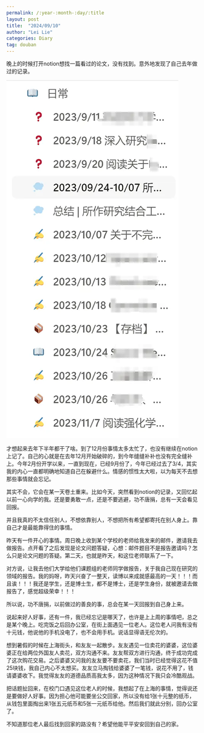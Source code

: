 ```yaml
---
permalink: /:year-:month-:day/:title
layout: post
title:  "2024/09/10"
author: "Lei Lie"
categories: Diary
tag: douban
---
```


晚上的时候打开notion想找一篇看过的论文，没有找到。意外地发现了自己去年做过的记录。

![img1](./../images/img-2024-09-10/1.webp)

才想起来去年下半年都干了啥。到了12月份事情太多太忙了，也没有继续在notion上记了。自己的心就是在去年12月开始破碎的，到今年缝缝补补也没有完全缝补上。今年2月份开学以来，一直到现在，已经9月份了，今年已经过去了3/4，其实我的内心一直都明确地知道自己在躲避什么。情感的惯性太大啦，以为每天不去想那些事情就会忘记。

其实不会，它会在某一天卷土重来。比如今天，突然看到notion的记录，又回忆起以前一心向学的我。还是要勇敢一点，还是不要逃避，功不唐捐，总有一天会看见回报。

并且我真的不太信任别人，不想依靠别人，不想把所有希望都寄托在别人身上。靠自己才是最能靠得住的事情。

昨天有一件开心的事情。周日晚上收到某个学校的老师给我发来的邮件，邀请我去做报告。点开看了之后发现是论文问题答疑，心想：邮件题目不是报告邀请吗？怎么只是论文问题的答疑。第二天，也就是昨天，和这位老师联系了一下。

对方说，让我去他们大学给他们课题组的老师同学做报告，关于我自己现在研究的领域的报告。我的妈呀，昨天兴奋了一整天，读博以来成就感最高的一天！！！而且诶！！！我还是学生，还是博士生，都不是博士，还是学生身份，就被邀请去做报告了，感觉超级荣幸！！！

所以说，功不唐捐，以前做过的善良的事，总会在某一天回报到自己身上来。

说起来好人好事，还有一件，我已经忘记是哪天了，也许是上上周的事情吧，总之是某个晚上。吃完饭之后回办公室，在街上面遇见一位老人。这位老人问我有没有十元钱，他说他的手机没电了，也不会用手机。说话显得语无伦次的。

想到暑假的时候在上海街头，和友友一起散步。友友遇见一位卖花的婆婆，这位婆婆正在给两位外国友人卖花，双方沟通不来。友友帮双方进行沟通，终于成功完成了这次购花交易。之后婆婆又问我的友友要不要卖花，我们当时已经觉得这花不值25块钱，我自己内心不太想买。友友立马掏钱给婆婆了一笔钱，说花不用了，钱请婆婆收下。我觉得友友的道德品质高我太多，因为这种情况下我只会冷酷观战。

把话题扯回来，在校门口遇见这位老人的时候，我想起了在上海的事情，觉得说还是要做好人好事。因为担心他可能要坐公交回家，所以没有给1张十元整的纸币， 从钱包里面掏出来1张五元纸币和5张一元纸币给他。然后我们就此分别，回办公室了。

不知道那位老人最后找到回家的路没有？希望他能平平安安回到自己的家。

